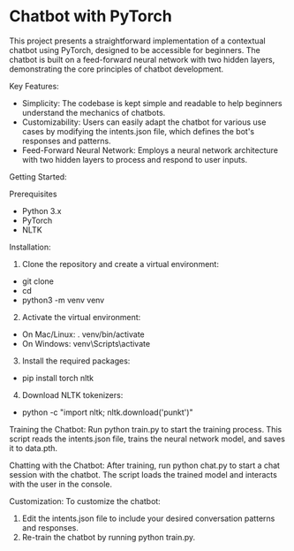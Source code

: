 # Chatbot with PyTorch
This project presents a straightforward implementation of a contextual chatbot using PyTorch, designed to be accessible for beginners. The chatbot is built on a feed-forward neural network with two hidden layers, demonstrating the core principles of chatbot development.

Key Features:
- Simplicity: The codebase is kept simple and readable to help beginners understand the mechanics of chatbots.
- Customizability: Users can easily adapt the chatbot for various use cases by modifying the intents.json file, which defines the bot's responses and patterns.
- Feed-Forward Neural Network: Employs a neural network architecture with two hidden layers to process and respond to user inputs.

Getting Started:

Prerequisites
- Python 3.x
- PyTorch
- NLTK

Installation:

1. Clone the repository and create a virtual environment:
- git clone <repository-url>
- cd <repository-directory>
- python3 -m venv venv

2. Activate the virtual environment:
- On Mac/Linux: . venv/bin/activate
- On Windows: venv\Scripts\activate

3. Install the required packages:
- pip install torch nltk

4. Download NLTK tokenizers:
- python -c "import nltk; nltk.download('punkt')"

Training the Chatbot:
Run python train.py to start the training process. This script reads the intents.json file, trains the neural network model, and saves it to data.pth.

Chatting with the Chatbot:
After training, run python chat.py to start a chat session with the chatbot. The script loads the trained model and interacts with the user in the console.

Customization:
To customize the chatbot:

1. Edit the intents.json file to include your desired conversation patterns and responses.
2. Re-train the chatbot by running python train.py.
